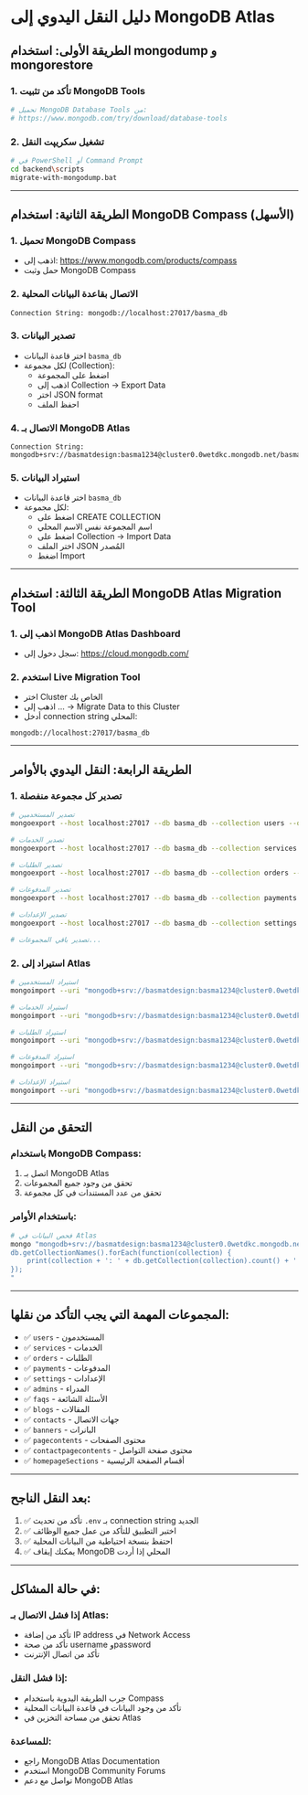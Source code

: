# دليل النقل اليدوي إلى MongoDB Atlas

## الطريقة الأولى: استخدام mongodump و mongorestore

### 1. تأكد من تثبيت MongoDB Tools
```bash
# تحميل MongoDB Database Tools من:
# https://www.mongodb.com/try/download/database-tools
```

### 2. تشغيل سكريپت النقل
```bash
# في PowerShell أو Command Prompt
cd backend\scripts
migrate-with-mongodump.bat
```

---

## الطريقة الثانية: استخدام MongoDB Compass (الأسهل)

### 1. تحميل MongoDB Compass
- اذهب إلى: https://www.mongodb.com/products/compass
- حمل وثبت MongoDB Compass

### 2. الاتصال بقاعدة البيانات المحلية
```
Connection String: mongodb://localhost:27017/basma_db
```

### 3. تصدير البيانات
- اختر قاعدة البيانات `basma_db`
- لكل مجموعة (Collection):
  - اضغط على المجموعة
  - اذهب إلى Collection → Export Data
  - اختر JSON format
  - احفظ الملف

### 4. الاتصال بـ MongoDB Atlas
```
Connection String: mongodb+srv://basmatdesign:basma1234@cluster0.0wetdkc.mongodb.net/basma_db
```

### 5. استيراد البيانات
- اختر قاعدة البيانات `basma_db`
- لكل مجموعة:
  - اضغط على CREATE COLLECTION
  - اسم المجموعة نفس الاسم المحلي
  - اضغط على Collection → Import Data
  - اختر الملف JSON المُصدر
  - اضغط Import

---

## الطريقة الثالثة: استخدام MongoDB Atlas Migration Tool

### 1. اذهب إلى MongoDB Atlas Dashboard
- سجل دخول إلى: https://cloud.mongodb.com/

### 2. استخدم Live Migration Tool
- اختر Cluster الخاص بك
- اذهب إلى ... → Migrate Data to this Cluster
- أدخل connection string المحلي:
```
mongodb://localhost:27017/basma_db
```

---

## الطريقة الرابعة: النقل اليدوي بالأوامر

### 1. تصدير كل مجموعة منفصلة
```bash
# تصدير المستخدمين
mongoexport --host localhost:27017 --db basma_db --collection users --out users.json

# تصدير الخدمات  
mongoexport --host localhost:27017 --db basma_db --collection services --out services.json

# تصدير الطلبات
mongoexport --host localhost:27017 --db basma_db --collection orders --out orders.json

# تصدير المدفوعات
mongoexport --host localhost:27017 --db basma_db --collection payments --out payments.json

# تصدير الإعدادات
mongoexport --host localhost:27017 --db basma_db --collection settings --out settings.json

# تصدير باقي المجموعات...
```

### 2. استيراد إلى Atlas
```bash
# استيراد المستخدمين
mongoimport --uri "mongodb+srv://basmatdesign:basma1234@cluster0.0wetdkc.mongodb.net/basma_db" --collection users --file users.json

# استيراد الخدمات
mongoimport --uri "mongodb+srv://basmatdesign:basma1234@cluster0.0wetdkc.mongodb.net/basma_db" --collection services --file services.json

# استيراد الطلبات  
mongoimport --uri "mongodb+srv://basmatdesign:basma1234@cluster0.0wetdkc.mongodb.net/basma_db" --collection orders --file orders.json

# استيراد المدفوعات
mongoimport --uri "mongodb+srv://basmatdesign:basma1234@cluster0.0wetdkc.mongodb.net/basma_db" --collection payments --file payments.json

# استيراد الإعدادات
mongoimport --uri "mongodb+srv://basmatdesign:basma1234@cluster0.0wetdkc.mongodb.net/basma_db" --collection settings --file settings.json
```

---

## التحقق من النقل

### باستخدام MongoDB Compass:
1. اتصل بـ MongoDB Atlas
2. تحقق من وجود جميع المجموعات
3. تحقق من عدد المستندات في كل مجموعة

### باستخدام الأوامر:
```bash
# فحص البيانات في Atlas
mongo "mongodb+srv://basmatdesign:basma1234@cluster0.0wetdkc.mongodb.net/basma_db" --eval "
db.getCollectionNames().forEach(function(collection) {
    print(collection + ': ' + db.getCollection(collection).count() + ' documents');
});
"
```

---

## المجموعات المهمة التي يجب التأكد من نقلها:

- ✅ `users` - المستخدمون
- ✅ `services` - الخدمات  
- ✅ `orders` - الطلبات
- ✅ `payments` - المدفوعات
- ✅ `settings` - الإعدادات
- ✅ `admins` - المدراء
- ✅ `faqs` - الأسئلة الشائعة
- ✅ `blogs` - المقالات
- ✅ `contacts` - جهات الاتصال
- ✅ `banners` - البانرات
- ✅ `pagecontents` - محتوى الصفحات
- ✅ `contactpagecontents` - محتوى صفحة التواصل
- ✅ `homepageSections` - أقسام الصفحة الرئيسية

---

## بعد النقل الناجح:

1. ✅ تأكد من تحديث `.env` بـ connection string الجديد
2. ✅ اختبر التطبيق للتأكد من عمل جميع الوظائف
3. ✅ احتفظ بنسخة احتياطية من البيانات المحلية
4. ✅ يمكنك إيقاف MongoDB المحلي إذا أردت

---

## في حالة المشاكل:

### إذا فشل الاتصال بـ Atlas:
- تأكد من إضافة IP address في Network Access
- تأكد من صحة username وpassword
- تأكد من اتصال الإنترنت

### إذا فشل النقل:
- جرب الطريقة اليدوية باستخدام Compass
- تأكد من وجود البيانات في قاعدة البيانات المحلية
- تحقق من مساحة التخزين في Atlas

### للمساعدة:
- راجع MongoDB Atlas Documentation
- استخدم MongoDB Community Forums
- تواصل مع دعم MongoDB Atlas
